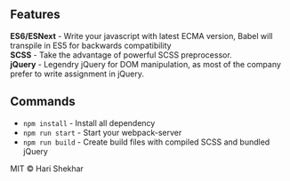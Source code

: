 ## Features

**ES6/ESNext** - Write your javascript with latest ECMA version, Babel will transpile in ES5 for backwards compatibility <br>
**SCSS** - Take the advantage of powerful SCSS preprocessor.<br>
**jQuery** - Legendry jQuery for DOM manipulation, as most of the company prefer to write assignment in jQuery.

## Commands

- `npm install` - Install all dependency
- `npm run start` - Start your webpack-server
- `npm run build` - Create build files with compiled SCSS and bundled jQuery

MIT © Hari Shekhar
